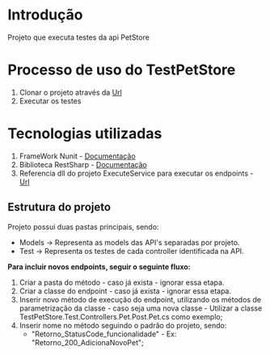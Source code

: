 # Introdução
Projeto que executa testes da api PetStore

# Processo de uso do TestPetStore
 1. Clonar o projeto através da [Url](https://github.com/cremope/TestPetStore.git)
 2. Executar os testes

# Tecnologias utilizadas
1. FrameWork Nunit - [Documentação](https://nunit.org/)
2. Biblioteca RestSharp - [Documentação](https://restsharp.dev/)
3. Referencia dll do projeto ExecuteService para executar os endpoints - [Url](https://github.com/cremope/ExecuteService.git)

## Estrutura do projeto
Projeto possui duas pastas principais, sendo:

- Models -> Representa as models das API's separadas por projeto.
- Test -> Representa os testes de cada controller identificada na API.

**Para incluir novos endpoints, seguir o seguinte fluxo:** 
	
 1. Criar a pasta do método - caso já exista - ignorar essa etapa.
 2. Criar a classe do endpoint - caso já exista - ignorar essa etapa.
 3. Inserir novo método de execução do endpoint, utilizando os métodos de parametrização da classe - caso seja uma nova classe - Utilizar a classe TestPetStore.Test.Controllers.Pet.Post.Pet.cs como exemplo;
 4. Inserir nome no método seguindo o padrão do projeto, sendo:
	 - "Retorno_StatusCode_funcionalidade" - Ex: "Retorno_200_AdicionaNovoPet";

